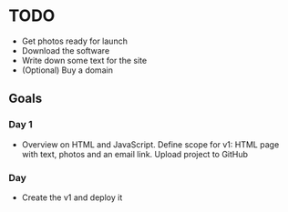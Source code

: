 # TODO

- Get photos ready for launch
- Download the software
- Write down some text for the site
- (Optional) Buy a domain

## Goals

### Day 1

- Overview on HTML and JavaScript. Define scope for v1: HTML page with text, photos and an email link. Upload project to GitHub

### Day

- Create the v1 and deploy it
